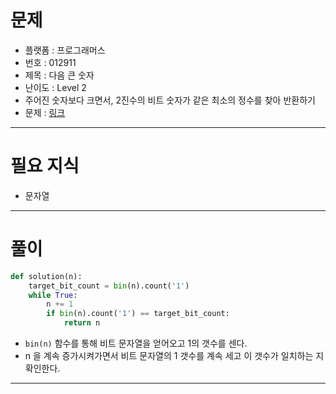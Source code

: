 # 문제
- 플랫폼 : 프로그래머스
- 번호 : 012911
- 제목 : 다음 큰 숫자
- 난이도 : Level 2
- 주어진 숫자보다 크면서, 2진수의 비트 숫자가 같은 최소의 정수를 찾아 반환하기
- 문제 : <a href="https://school.programmers.co.kr/learn/courses/30/lessons/12911" target="_blank">링크</a>

---

# 필요 지식
- 문자열

---

# 풀이
```python
def solution(n):
    target_bit_count = bin(n).count('1')
    while True:
        n += 1
        if bin(n).count('1') == target_bit_count:
            return n
```
- `bin(n)` 함수를 통해 비트 문자열을 얻어오고 1의 갯수를 센다.
- n 을 계속 증가시켜가면서 비트 문자열의 1 갯수를 계속 세고 이 갯수가 일치하는 지 확인한다.

---

